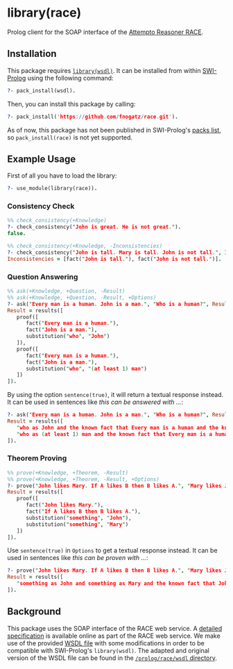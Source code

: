# library(race)

Prolog client for the SOAP interface of the [Attempto Reasoner RACE](http://attempto.ifi.uzh.ch/race/).

## Installation

This package requires [`library(wsdl)`](http://www.swi-prolog.org/pack/list?p=wsdl). It can be installed from within [SWI-Prolog](http://www.swi-prolog.org/) using the following command:

```prolog
?- pack_install(wsdl).
```

Then, you can install this package by calling:

```prolog
?- pack_install('https://github.com/fnogatz/race.git').
```

As of now, this package has not been published in SWI-Prolog's [packs list](http://www.swi-prolog.org/pack/list), so `pack_install(race)` is not yet supported.

## Example Usage

First of all you have to load the library:

```prolog
?- use_module(library(race)).
```

### Consistency Check

```prolog
%% check_consistency(+Knowledge)
?- check_consistency("John is great. He is not great.").
false.

%% check_consistency(+Knowledge, -Inconsistencies)
?- check_consistency("John is tall. Mary is tall. John is not tall.", Inconsistencies).
Inconsistencies = [fact("John is tall."), fact("John is not tall.")].
```

### Question Answering

```prolog
%% ask(+Knowledge, +Question, -Result)
%% ask(+Knowledge, +Question, -Result, +Options)
?- ask("Every man is a human. John is a man.", "Who is a human?", Result).
Result = results([
   proof([
      fact("Every man is a human."),
      fact("John is a man."),
      substitution("who", "John")
   ]),
   proof([
      fact("Every man is a human."),
      fact("John is a man."),
      substitution("who", "(at least 1) man")
   ])
]).
```

By using the option `sentence(true)`, it will return a textual response instead. It can be used in sentences like *this can be answered with ...*:

```prolog
?- ask("Every man is a human. John is a man.", "Who is a human?", Result, [sentence(true)]).
Result = results([
   "who as John and the known fact that Every man is a human and the known fact that John is a man",
   "who as (at least 1) man and the known fact that Every man is a human and the known fact that John is a man"
]).
```

### Theorem Proving

```prolog
%% prove(+Knowledge, +Theorem, -Result)
%% prove(+Knowledge, +Theorem, -Result, +Options)
?- prove("John likes Mary. If A likes B then B likes A.", "Mary likes John.", Result).
Result = results([
   proof([
      fact("John likes Mary."),
      fact("If A likes B then B likes A."),
      substitution("something", "John"),
      substitution("something", "Mary")
   ])
]).
```

Use `sentence(true)` in `Options` to get a textual response instead. It can be used in sentences like *this can be proven with ...*:

```prolog
?- prove("John likes Mary. If A likes B then B likes A.", "Mary likes John.", Result, [sentence(true)]).
Result = results([
   "something as John and something as Mary and the known fact that John likes Mary and the known fact that If A likes B then B likes A"
]).
```

## Background

This package uses the SOAP interface of the RACE web service. A [detailed specification](http://attempto.ifi.uzh.ch/site/docs/race_webservice.html) is available online as part of the RACE web service. We make use of the provided [WSDL file](http://attempto.ifi.uzh.ch/race_files/race.wsdl) with some modifications in order to be compatible with SWI-Prolog's `library(wsdl)`. The adapted and original version of the WSDL file can be found in the [`/prolog/race/wsdl` directory](https://github.com/fnogatz/race/blob/master/prolog/race/wsdl).
